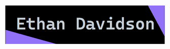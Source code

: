 [![EthanThatOneKid's Banner](media/banner.png)][site]

<!-- [![Buy me a Coffee](https://img.shields.io/badge/buy%20me%20a-coffee-%23FF813F)][bmac] -->

[bmac]: https://buymeacoff.ee/etok
[site]: http://ethandavidson.com/
